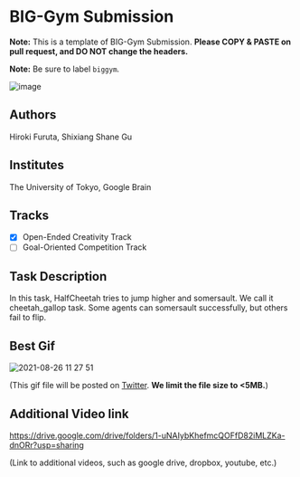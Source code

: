 # BIG-Gym Submission
**Note:** This is a template of BIG-Gym Submission. **Please COPY & PASTE on pull request, and DO NOT change the headers.**

**Note:** Be sure to label `biggym`.

![image](https://user-images.githubusercontent.com/33809149/139875639-5e995cd3-56ea-445d-ab08-1f69858f1e96.png)


## Authors
Hiroki Furuta, Shixiang Shane Gu

## Institutes
The University of Tokyo, Google Brain

## Tracks
- [x] Open-Ended Creativity Track
- [ ] Goal-Oriented Competition Track

## Task Description
In this task, HalfCheetah tries to jump higher and somersault. We call it cheetah_gallop task. Some agents can somersault successfully, but others fail to flip.

## Best Gif
![2021-08-26 11 27 51](https://user-images.githubusercontent.com/33809149/139874629-1f2c9e97-7f1e-453a-8ebb-f12dff707c77.gif)

(This gif file will be posted on [Twitter](https://twitter.com/biggym2021). **We limit the file size to <5MB.**)

## Additional Video link
https://drive.google.com/drive/folders/1-uNAIybKhefmcQOFfD82iMLZKa-dnORr?usp=sharing

(Link to additional videos, such as google drive, dropbox, youtube, etc.)
